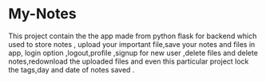 # My-Notes
This project contain the the app made from python flask for backend  which used to store notes , upload your important file,save your notes and files in app, login option ,logout,profile ,signup for new user ,delete files and delete notes,redownload the uploaded files and even this particular project lock the tags,day and date of notes saved .
